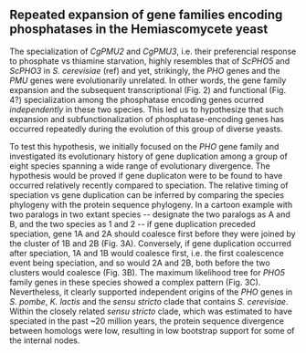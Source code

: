 ## Repeated expansion of gene families encoding phosphatases in the Hemiascomycete yeast

The specialization of _CgPMU2_ and _CgPMU3_, i.e. their preferencial response to phosphate vs thiamine starvation, highly resembles that of _ScPHO5_ and _ScPHO3_ in _S. cerevisiae_ (<span font="color:red">ref</span>) and yet, strikingly, the _PHO_ genes and the _PMU_ genes were evolutionarily unrelated. In other words, the gene family expansion and the subsequent transcriptional (Fig. 2) and functional (Fig. 4?) specialization among the phosphatase encoding genes ocurred _independently_ in these two species. This led us to hypothesize that such expansion and subfunctionalization of phosphatase-encoding genes has occurred repeatedly during the evolution of this group of diverse yeasts. 

To test this hypothesis, we initially focused on the _PHO_ gene family and investigated its evolutionary history of gene duplication among a group of eight species spanning a wide range of evolutionary divergence. The hypothesis would be proved if gene duplicaton were to be found to have occurred relatively recently compared to speciation. The relative timing of speciation vs gene duplication can be inferred by comparing the species phylogeny with the protein sequence phylogeny. In a cartoon example with two paralogs in two extant species -- designate the two paralogs as A and B, and the two species as 1 and 2 -- if gene duplication preceded speciation, gene 1A and 2A should coalesce first before they were joined by the cluster of 1B and 2B (Fig. 3A). Conversely, if gene duplication occurred after speciation, 1A and 1B would coalesce first, i.e. the first coalescence event being speciation, and so would 2A and 2B, both before the two clusters would coalesce (Fig. 3B). The maximum likelihood tree for _PHO5_ family genes in these species showed a complex pattern (Fig. 3C). Nevertheless, it clearly supported independent origins of the _PHO_ genes in _S. pombe_, _K. lactis_ and the _sensu stricto_ clade that contains _S. cerevisiae_. Within the closely related _sensu stricto_ clade, which was estimated to have speciated in the past ~20 million years, the protein sequence divergence between homologs were low, resulting in low bootstrap support for some of the internal nodes. 
